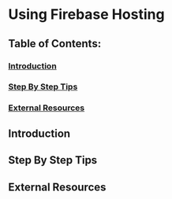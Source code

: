 # Using Firebase Hosting 
## Table of Contents:
### [Introduction](#introduction-1)
### [Step By Step Tips](#Step_By_Step_Tips-1)
### [External Resources](#External_Resources-1)

## Introduction



## Step By Step Tips


## External Resources
